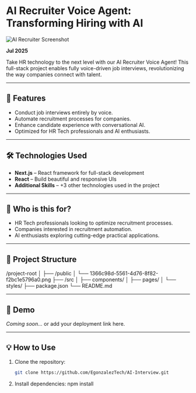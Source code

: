 # AI Recruiter Voice Agent: Transforming Hiring with AI

![AI Recruiter Screenshot](./1366c98d-5561-4d76-8f82-f2bc1e5796a0.png)

**Jul 2025**

Take HR technology to the next level with our AI Recruiter Voice Agent! This full-stack project enables fully voice-driven job interviews, revolutionizing the way companies connect with talent.

---

## 🚀 Features

- Conduct job interviews entirely by voice.
- Automate recruitment processes for companies.
- Enhance candidate experience with conversational AI.
- Optimized for HR Tech professionals and AI enthusiasts.

---

## 🛠 Technologies Used

- **Next.js** – React framework for full-stack development
- **React** – Build beautiful and responsive UIs
- **Additional Skills** – +3 other technologies used in the project

---

## 🎯 Who is this for?

- HR Tech professionals looking to optimize recruitment processes.
- Companies interested in recruitment automation.
- AI enthusiasts exploring cutting-edge practical applications.

---

## 📂 Project Structure

/project-root
│
├── /public
│ └── 1366c98d-5561-4d76-8f82-f2bc1e5796a0.png
├── /src
│ ├── components/
│ ├── pages/
│ └── styles/
├── package.json
└── README.md

---

## 🔗 Demo

_Coming soon…_ or add your deployment link here.

---

## 💡 How to Use

1. Clone the repository:

   ```bash
   git clone https://github.com/EgonzalezTech/AI-Interview.git

   ```

2. Install dependencies:
   npm install
